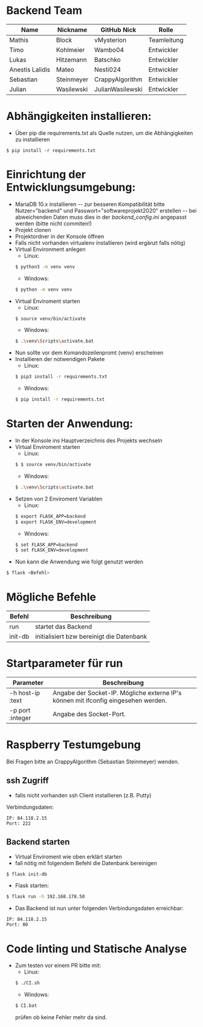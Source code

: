 # Backend Team

Name | Nickname | GitHub Nick | Rolle
------------ | ------------ | ------------ | ------------
Mathis | Block | vMysterion | Teamleitung
Timo | Kohlmeier | Wambo04 | Entwickler
Lukas | Hitzemann | Batschko | Entwickler
Anestis Lalidis | Mateo | Nesti024 | Entwickler
Sebastian | Steinmeyer | CrappyAlgorithm | Entwickler
Julian | Wasilewski | JulianWasilewski | Entwickler

# Abhängigkeiten installieren:
- Über pip die requirements.txt als Quelle nutzen, um die Abhängigkeiten zu installieren
```
$ pip install -r requirements.txt
```

# Einrichtung der Entwicklungsumgebung:
- MariaDB 10.x installieren
-- zur besseren Kompatibilität bitte Nutzer="backend" und Passwort="softwareprojekt2020" erstellen
-- bei abweichenden Daten muss dies in der _backend_config.ini_ angepasst werden (bitte nicht commiten!)
- Projekt clonen
- Projektordner in der Konsole öffnen
- Falls nicht vorhanden virtualenv installieren (wird ergänzt falls nötig)
- Virtual Environment anlegen
    - Linux: 
    ```sh
    $ python3 -m venv venv
    ```
    - Windows:
    ```sh
    $ python -m venv venv
    ```
- Virtual Enviroment starten
    - Linux:
    ```sh
    $ source venv/bin/activate
    ```
    - Windows:
    ```sh
    $ .\venv\Scripts\activate.bat
    ```
- Nun sollte vor dem Komandozeilenpromt (venv) erscheinen
- Installieren der notwendigen Pakete
    - Linux: 
    ```sh
    $ pip3 install -r requirements.txt
    ```
    - Windows:
    ```sh
    $ pip install -r requirements.txt
    ```

# Starten der Anwendung:
- In der Konsole ins Hauptverzeichnis des Projekts wechseln
- Virtual Enviroment starten
    - Linux:
    ```sh
    $ $ source venv/bin/activate
    ```
    - Windows:
    ```sh
    $ .\venv\Scripts\activate.bat
    ```
- Setzen von 2 Enviroment Variablen
    - Linux: 
    ```sh
    $ export FLASK_APP=backend
    $ export FLASK_ENV=development
    ```
    - Windows:
    ```sh
    $ set FLASK_APP=backend
    $ set FLASK_ENV=development
    ```
- Nun kann die Anwendung wie folgt genutzt werden
```sh
$ flask <Befehl>
```

# Mögliche Befehle
Befehl | Beschreibung
--- | ---
run | startet das Backend
init-db | initialisiert bzw bereinigt die Datenbank

# Startparameter für run
Parameter | Beschreibung
--- | ---
-h host-ip :text | Angabe der Socket-IP. Mögliche externe IP's können mit ifconfig eingesehen werden.
-p port :integer | Angabe des Socket-Port.

# Raspberry Testumgebung
Bei Fragen bitte an CrappyAlgorithm (Sebastian Steinmeyer) wenden.
## ssh Zugriff 
- falls nicht vorhanden ssh Client installieren (z.B. Putty)

Verbindungsdaten:
```
IP: 84.118.2.15
Port: 222
```

## Backend starten
- Virtual Enviroment wie oben erklärt starten
- fall nötig mit folgendem Befehl die Datenbank bereinigen
```sh
$ flask init-db
```
- Flask starten:
```sh
$ flask run -h 192.168.178.50 
```
- Das Backend ist nun unter folgenden Verbindungsdaten erreichbar:
```
IP: 84.118.2.15
Port: 80
```


# Code linting und Statische Analyse
- Zum testen vor einem PR bitte mit:
    - Linux:
    ```sh
    $ ./CI.sh
    ```
    - Windows:
    ```sh
    $ CI.bat
    ```
    prüfen ob keine Fehler mehr da sind.
